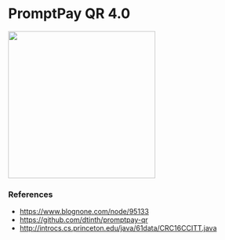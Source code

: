 # PromptPay QR 4.0

<a href='https://play.google.com/store/apps/details?id=com.diewland.android.qr_pp_40' title='Now available on Google Play'><img width='300' src='https://play.google.com/intl/en_us/badges/images/generic/en_badge_web_generic.png'></a>

### References
* https://www.blognone.com/node/95133
* https://github.com/dtinth/promptpay-qr
* http://introcs.cs.princeton.edu/java/61data/CRC16CCITT.java
